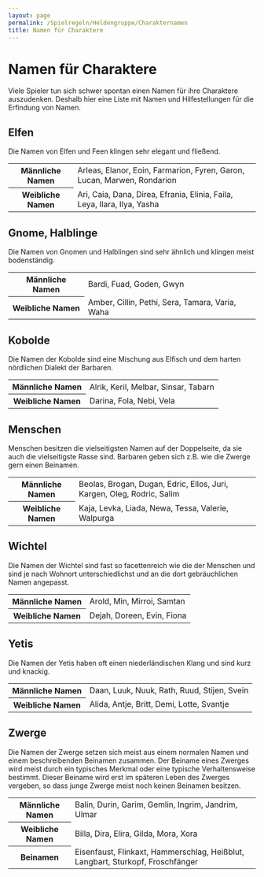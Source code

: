 ```yaml
---
layout: page
permalink: /Spielregeln/Heldengruppe/Charakternamen
title: Namen für Charaktere
---
```


# Namen für Charaktere

Viele Spieler tun sich schwer spontan einen Namen für ihre Charaktere auszudenken. Deshalb hier eine Liste mit Namen und Hilfestellungen für die Erfindung von Namen.

## Elfen

Die Namen von Elfen und Feen klingen sehr elegant und fließend.

<table>
<tbody>
<tr><th>Männliche Namen</th><td>Arleas, Elanor, Eoin, Farmarion, Fyren, Garon, Lucan, Marwen, Rondarion</td></tr>
<tr><th>Weibliche Namen</th><td>Ari, Caia, Dana, Direa, Efrania, Elinia, Faila, Leya, Ilara, Ilya, Yasha</td></tr>
</tbody>
</table>

## Gnome, Halblinge

Die Namen von Gnomen und Halblingen sind sehr ähnlich und klingen meist bodenständig. 

<table>
<tbody>
<tr><th>Männliche Namen</th><td>Bardi, Fuad, Goden, Gwyn</td></tr>
<tr><th>Weibliche Namen</th><td>Amber, Cillin, Pethi, Sera, Tamara, Varia, Waha</td></tr>
</tbody>
</table>

## Kobolde

Die Namen der Kobolde sind eine Mischung aus Elfisch und dem harten nördlichen Dialekt der Barbaren. 

<table>
<tbody>
<tr><th>Männliche Namen</th><td>Alrik, Keril, Melbar, Sinsar, Tabarn</td></tr>
<tr><th>Weibliche Namen</th><td>Darina, Fola, Nebi, Vela</td></tr>
</tbody>
</table>

## Menschen

Menschen besitzen die vielseitigsten Namen auf der Doppelseite, da sie auch die vielseitigste Rasse sind. Barbaren geben sich z.B. wie die Zwerge gern einen Beinamen.

<table>
<tbody>
<tr><th>Männliche Namen</th><td>Beolas, Brogan, Dugan, Edric, Ellos, Juri, Kargen, Oleg, Rodric, Salim</td></tr>
<tr><th>Weibliche Namen</th><td>Kaja, Levka, Liada, Newa, Tessa, Valerie, Walpurga</td></tr>
</tbody>
</table>

## Wichtel

Die Namen der Wichtel sind fast so facettenreich wie die der Menschen und sind je nach Wohnort unterschiedlichst und an die dort gebräuchlichen Namen angepasst.

<table>
<tbody>
<tr><th>Männliche Namen</th><td>Arold, Min, Mirroi, Samtan</td></tr>
<tr><th>Weibliche Namen</th><td>Dejah, Doreen, Evin, Fiona</td></tr>
</tbody>
</table>

## Yetis

Die Namen der Yetis haben oft einen niederländischen Klang und sind kurz und knackig.

<table>
<tbody>
<tr><th>Männliche Namen</th><td>Daan, Luuk, Nuuk, Rath, Ruud, Stijen, Svein</td></tr>
<tr><th>Weibliche Namen</th><td>Alida, Antje, Britt, Demi, Lotte, Svantje</td></tr>
</tbody>
</table>

## Zwerge

Die Namen der Zwerge setzen sich meist aus einem normalen Namen und einem beschreibenden Beinamen zusammen. Der Beiname eines Zwerges wird meist durch ein typisches Merkmal oder eine typische Verhaltensweise bestimmt. Dieser Beiname wird erst im späteren Leben des Zwerges vergeben, so dass junge Zwerge meist noch keinen Beinamen besitzen.

<table>
<tbody>
<tr><th>Männliche Namen</th><td>Balin, Durin, Garim, Gemlin, Ingrim, Jandrim, Ulmar</td></tr>
<tr><th>Weibliche Namen</th><td>Billa, Dira, Elira, Gilda, Mora, Xora</td></tr>
<tr><th>Beinamen</th><td>Eisenfaust, Flinkaxt, Hammerschlag, Heißblut, Langbart, Sturkopf, Froschfänger</td></tr>
</tbody>
</table>
